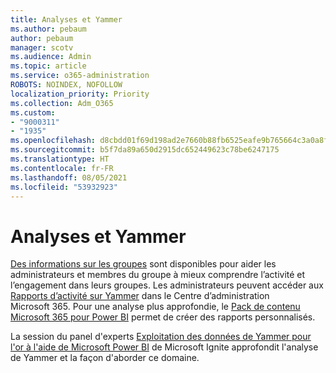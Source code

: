 ```yaml
---
title: Analyses et Yammer
ms.author: pebaum
author: pebaum
manager: scotv
ms.audience: Admin
ms.topic: article
ms.service: o365-administration
ROBOTS: NOINDEX, NOFOLLOW
localization_priority: Priority
ms.collection: Adm_O365
ms.custom:
- "9000311"
- "1935"
ms.openlocfilehash: d8cbdd01f69d198ad2e7660b88fb6525eafe9b765664c3a0a8f958bb713566d1
ms.sourcegitcommit: b5f7da89a650d2915dc652449623c78be6247175
ms.translationtype: HT
ms.contentlocale: fr-FR
ms.lasthandoff: 08/05/2021
ms.locfileid: "53932923"
---
```

# <a name="analytics-and-yammer"></a>Analyses et Yammer

[Des informations sur les groupes](https://support.office.com/article/view-group-insights-in-yammer-73f9fa6d-d442-4f25-9194-d5317c9328ab) sont disponibles pour aider les administrateurs et membres du groupe à mieux comprendre l’activité et l’engagement dans leurs groupes. Les administrateurs peuvent accéder aux [Rapports d’activité sur Yammer](https://docs.microsoft.com/microsoft-365/admin/activity-reports/yammer-activity-report) dans le Centre d’administration Microsoft 365. Pour une analyse plus approfondie, le [Pack de contenu Microsoft 365 pour Power BI](https://docs.microsoft.com/microsoft-365/admin/usage-analytics/enable-usage-analytics) permet de créer des rapports personnalisés.

La session du panel d'experts [Exploitation des données de Yammer pour l'or à l'aide de Microsoft Power BI](https://aka.ms/MiningYammerDataIgnite2017) de Microsoft Ignite approfondit l'analyse de Yammer et la façon d'aborder ce domaine.
